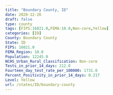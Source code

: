 ```yaml
---
title: "Boundary County, ID"
date: 2020-12-26
draft: false
type: county
tags: [FIPS:16021.0,FEMA:10.0,Non-core,Yellow]
categories: [ID]
County: Boundary County
State: ID
FIPS: 16021.0
FEMA_Region: 10.0
Population: 12245.0
NCHS_Urban_Rural_Classification: Non-core
Tests_in_prior_14_days: 212.0
Fourteen_day_test_rate_per_100000: 1731.0
Percent_Positivity_in_prior_14_days: 0.217
Level: Yellow
url: /states/ID/boundary-county
---
```



